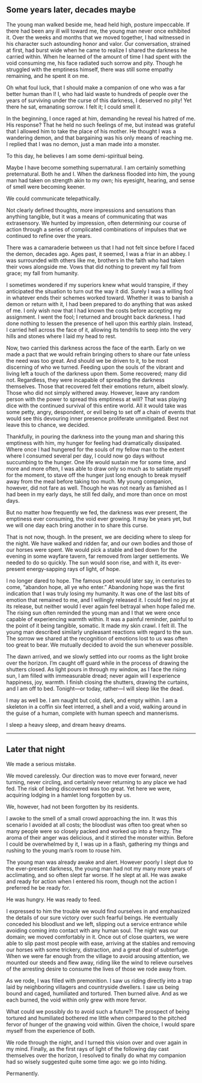 ## Some years later, decades maybe

The young man walked beside me, head held high, posture impeccable. If there had been any ill will toward me, the young man never once exhibited it. Over the weeks and months that we moved together, I had witnessed in his character such astounding honor and valor. Our conversation, strained at first, had burst wide when he came to realize I shared the darkness he carried within. When he learned of the amount of time I had spent with the void consuming me, his face radiated such sorrow and pity. Though he struggled with the emptiness himself, there was still some empathy remaining, and he spent it on me.

Oh what foul luck, that I should make a companion of one who was a far better human than I! I, who had laid waste to hundreds of people over the years of surviving under the curse of this darkness, I deserved no pity! Yet there he sat, emanating sorrow. I felt it; I could smell it.

In the beginning, I once raged at him, demanding he reveal his hatred of me. His response? That he held no such feelings of me, but instead was grateful that I allowed him to take the place of his mother. He thought I was a wandering demon, and that bargaining was his only means of reaching me. I replied that I was no demon, just a man made into a monster.

To this day, he believes I am some demi-spiritual being.

Maybe I have become something supernatural. I am certainly something preternatural. Both he and I. When the darkness flooded into him, the young man had taken on strength akin to my own; his eyesight, hearing, and sense of smell were becoming keener.

We could communicate telepathically.

Not clearly defined thoughts, more impressions and sensations than anything tangible, but it was a means of communicating that was extrasensory. We hunted by impression, often determining our course of action through a series of complicated combinations of impulses that we continued to refine over the years.

There was a camaraderie between us that I had not felt since before I faced the demon, decades ago. Ages past, it seemed, I was a friar in an abbey. I was surrounded with others like me, brothers in the faith who had taken their vows alongside me. Vows that did nothing to prevent my fall from grace; my fall from humanity.

I sometimes wondered if my superiors knew what would transpire, if they anticipated the situation to turn out the way it did. Surely I was a willing fool in whatever ends their schemes worked toward. Whether it was to banish a demon or return with it, I had been prepared to do anything that was asked of me. I only wish now that I had known the costs before accepting my assignment. I went the fool; I returned and brought back darkness. I had done nothing to lessen the presence of hell upon this earthly plain. Instead, I carried hell across the face of it, allowing its tendrils to seep into the very hills and stones where I laid my head to rest.

Now, two carried this darkness across the face of the earth. Early on we made a pact that we would refrain bringing others to share our fate unless the need was too great. And should we be driven to it, to be most discerning of who we turned. Feeding upon the souls of the vibrant and living left a touch of the darkness upon them. Some recovered; many did not. Regardless, they were incapable of spreading the darkness themselves. Those that recovered felt their emotions return, albeit slowly. Those who did not simply withered away. However, leave any random person with the power to spread this emptiness at will? That was playing dice with the continued survival of this entire world. All it would take was some petty, angry, despondent, or evil being to set off a chain of events that would see this devouring inner presence proliferate unmitigated. Best not leave this to chance, we decided.

Thankfully, in pouring the darkness into the young man and sharing this emptiness with him, my hunger for feeling had dramatically dissipated. Where once I had hungered for the souls of my fellow man to the extent where I consumed several per day, I could now go days without succumbing to the hunger. One life would sustain me for some time, and more and more often, I was able to draw only so much as to satiate myself for the moment, to stave off the hunger just long enough to break myself away from the meal before taking too much. My young companion, however, did not fare as well. Though he was not nearly as famished as I had been in my early days, he still fed daily, and more than once on most days.

But no matter how frequently we fed, the darkness was ever present, the emptiness ever consuming, the void ever growing. It may be years yet, but we will one day each bring another in to share this curse.

That is not now, though. In the present, we are deciding where to sleep for the night. We have walked and ridden far, and our own bodies and those of our horses were spent. We would pick a stable and bed down for the evening in some wayfare tavern, far removed from larger settlements. We needed to do so quickly. The sun would soon rise, and with it, its ever-present energy-sapping rays of light, of hope.

I no longer dared to hope. The famous poet would later say, in centuries to come, “abandon hope, all ye who enter.” Abandoning hope was the first indication that I was truly losing my humanity. It was one of the last bits of emotion that remained to me, and I willingly released it. I could feel no joy at its release, but neither would I ever again feel betrayal when hope failed me. The rising sun often reminded the young man and I that we were once capable of experiencing warmth within. It was a painful reminder, painful to the point of it being tangible, somatic. It made my skin crawl. I felt ill. The young man described similarly unpleasant reactions with regard to the sun. The sorrow we shared at the recognition of emotions lost to us was often too great to bear. We mutually decided to avoid the sun whenever possible.

The dawn arrived, and we slowly settled into our rooms as the light broke over the horizon. I’m caught off guard while in the process of drawing the shutters closed. As light pours in through my window, as I face the rising sun, I am filled with immeasurable dread; never again will I experience happiness, joy, warmth. I finish closing the shutters, drawing the curtains, and I am off to bed. Tonight—or today, rather—I will sleep like the dead.

I may as well be. I am naught but cold, dark, and empty within. I am a skeleton in a coffin six feet interred, a shell and a void, walking around in the guise of a human, complete with human speech and mannerisms.

I sleep a heavy sleep, and dream heavy dreams.

---
## Later that night

We made a serious mistake.

We moved carelessly. Our direction was to move ever forward, never turning, never circling, and certainly never returning to any place we had fed. The risk of being discovered was too great. Yet here we were, acquiring lodging in a hamlet long forgotten by us.

We, however, had not been forgotten by its residents.

I awoke to the smell of a small crowd approaching the inn. It was this scenario I avoided at all costs; the bloodlust was often too great when so many people were so closely packed and worked up into a frenzy. The aroma of their anger was delicious, and it stirred the monster within. Before I could be overwhelmed by it, I was up in a flash, gathering my things and rushing to the young man’s room to rouse him.

The young man was already awake and alert. However poorly I slept due to the ever-present darkness, the young man had not my many more years of acclimating, and so often slept far worse. If he slept at all. He was awake and ready for action when I entered his room, though not the action I preferred he be ready for.

He was hungry. He was ready to feed.

I expressed to him the trouble we would find ourselves in and emphasized the details of our sure victory over such fearful beings. He eventually conceded his bloodlust and we left, slipping out a service entrance while avoiding coming into contact with any human soul. The night was our domain; we moved comfortably in it. Once out of close quarters, we were able to slip past most people with ease, arriving at the stables and removing our horses with some trickery, distraction, and a great deal of subterfuge. When we were far enough from the village to avoid arousing attention, we mounted our steeds and flew away, riding like the wind to relieve ourselves of the arresting desire to consume the lives of those we rode away from.

As we rode, I was filled with premonition. I saw us riding directly into a trap laid by neighboring villagers and countryside dwellers. I saw us being bound and caged, humiliated and tortured. Then burned alive. And as we each burned, the void within only grew with more fervor.

What could we possibly do to avoid such a future?! The prospect of being tortured and humiliated bothered me little when compared to the pitched fervor of hunger of the gnawing void within. Given the choice, I would spare myself from the experience of both.

We rode through the night, and I turned this vision over and over again in my mind. Finally, as the first rays of light of the following day cast themselves over the horizon, I resolved to finally do what my companion had so wisely suggested quite some time ago: we go into hiding.

Permanently.